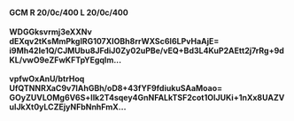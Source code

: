 #### GCM R 20/0c/400 L 20/0c/400
**WDGGksvrmj3eXXNv**<br/>**dEXqv2tKsMmPkglRG107XIOBh8rrWXSc6I6LPvHaAjE=**<br/>**i9Mh42Ie1Q/CJMUbu8JFdiJ0Zy02uPBe/vEQ+Bd3L4KuP2AEtt2j7rRg+9dKL/vwO9eZFwKFTpYEgqlm...**<br/><br/>
**vpfwOxAnU/btrHoq**<br/>**UfQTNNRXaC9v7IAhGBh/oD8+43fYF9fdiukuSAaMoao=**<br/>**GOyZUVLOMg6V6S+lIk2T4sqey4GnNFALkTSF2cot1OIJUKi+1nXx8UAZVuIJkXt0yLCZEjyNFbNnhFmX...**